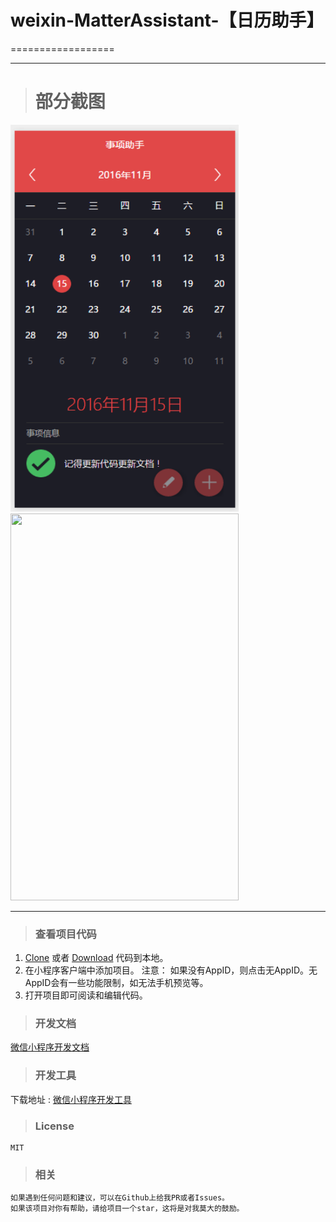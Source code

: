 # weixin-MatterAssistant-【日历助手】
==================

------
># 部分截图
<img src="https://github.com/kongdefu/weixin-ZhiHuDaliy/raw/master/resources/3-1.png" width="365" height="619"/>
<img src="https://github.com/kongdefu/weixin-ZhiHuDaliy/raw/master/resources/3-2.png" width="365" height="619"/> 


------


>### 查看项目代码

1. [Clone](https://github.com/kongdefu/weixin-MatterAssistant.git) 或者 [Download](https://github.com/kongdefu/weixin-MatterAssistant.git) 代码到本地。
2. 在小程序客户端中添加项目。
    注意：
    	如果没有AppID，则点击无AppID。无AppID会有一些功能限制，如无法手机预览等。
3. 打开项目即可阅读和编辑代码。


>### 开发文档 

[微信小程序开发文档](https://mp.weixin.qq.com/debug/wxadoc/dev/)

>### 开发工具 

下载地址 : [微信小程序开发工具](https://mp.weixin.qq.com/debug/wxadoc/dev/devtools/download.html)

>### License

	MIT

>### 相关

    如果遇到任何问题和建议，可以在Github上给我PR或者Issues。
    如果该项目对你有帮助，请给项目一个star，这将是对我莫大的鼓励。

